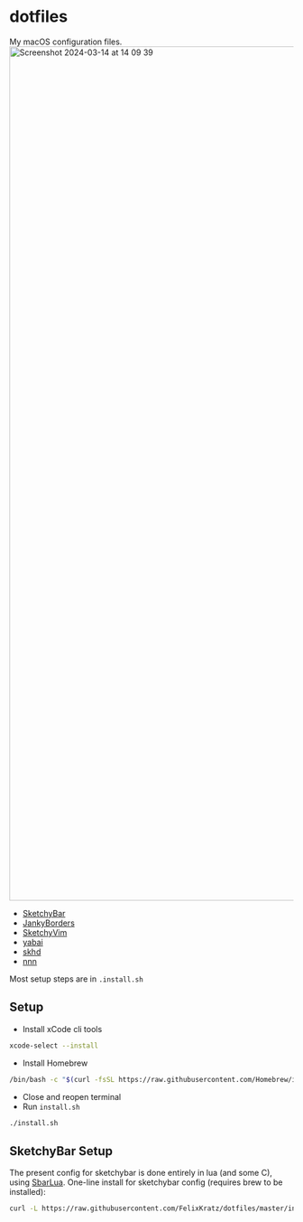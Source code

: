 # dotfiles
My macOS configuration files.
<img width="1512" alt="Screenshot 2024-03-14 at 14 09 39" src="https://github.com/FelixKratz/dotfiles/assets/22680421/b3376436-5d0e-41a4-9eb2-3301c8fd757a">




* [SketchyBar](https://github.com/FelixKratz/SketchyBar)
* [JankyBorders](https://github.com/FelixKratz/JankyBorders)
* [SketchyVim](https://github.com/FelixKratz/SketchyVim)
* [yabai](https://github.com/koekeishiya/yabai)
* [skhd](https://github.com/koekeishiya/skhd)
* [nnn](https://github.com/jarun/nnn)

Most setup steps are in `.install.sh`

## Setup
- Install xCode cli tools
```bash
xcode-select --install
```
- Install Homebrew
```bash
/bin/bash -c "$(curl -fsSL https://raw.githubusercontent.com/Homebrew/install/HEAD/install.sh)"
```
- Close and reopen terminal
- Run `install.sh`
```bash
./install.sh
```

## SketchyBar Setup
The present config for sketchybar is done entirely in lua (and some C), using
[SbarLua](https://github.com/FelixKratz/SbarLua).
One-line install for sketchybar config (requires brew to be installed):
```bash
curl -L https://raw.githubusercontent.com/FelixKratz/dotfiles/master/install_sketchybar.sh | sh
```
